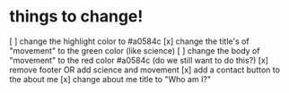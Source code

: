 # things to change!
[ ] change the highlight color to #a0584c
[x] change the title's of "movement" to the green color (like science)
[ ] change the body of "movement" to the red color #a0584c (do we still want to do this?)
[x] remove footer OR add science and movement
[x] add a contact button to the about me
[x] change about me title to "Who am I?"